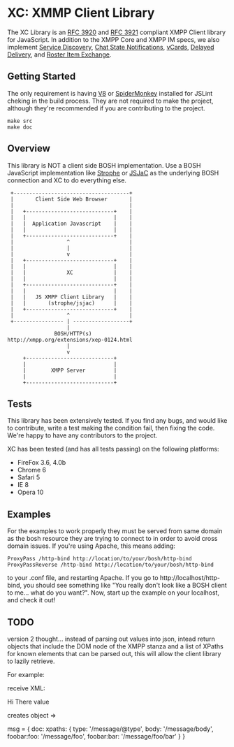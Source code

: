 XC: XMMP Client Library
=======================

The XC Library is an [RFC 3920](http://xmpp.org/rfcs/rfc3920.html) and [RFC 3921](http://xmpp.org/rfcs/rfc3921.html) compliant XMPP Client library for JavaScript. In addition to the XMPP Core and XMPP IM specs, we also implement [Service Discovery](http://xmpp.org/extensions/xep-0030.html), [Chat State Notifications](http://xmpp.org/extensions/xep-0085.html), [vCards](http://xmpp.org/extensions/xep-0054.html), [Delayed Delivery](http://xmpp.org/extensions/xep-0203.html), and [Roster Item Exchange](http://xmpp.org/extensions/xep-0144.html).

Getting Started
---------------
The only requirement is having [V8](http://code.google.com/p/v8/) or [SpiderMonkey](http://www.mozilla.org/js/spidermonkey/) installed for JSLint cheking in the build process. They are not required to make the project, although they're recommended if you are contributing to the project.

    make src
    make doc

Overview
--------
This library is NOT a client side BOSH implementation. Use a BOSH JavaScript implementation like [Strophe](http://code.stanziq.com/strophe/) or [JSJaC](http://blog.jwchat.org/jsjac/) as the underlying BOSH connection and XC to do everything else.


     +-------------------------------------+
     |       Client Side Web Browser       |
     |                                     |
     |   +----------------------------+    |
     |   |                            |    |
     |   |  Application Javascript    |    |
     |   |                            |    |
     |   +----------------------------+    |
     |                 ^                   |
     |                 |                   |
     |                 v                   |
     |   +----------------------------+    |
     |   |                            |    |
     |   |             XC             |    |
     |   |                            |    |
     |   +----------------------------+    |
     |   |                            |    |
     |   |   JS XMPP Client Library   |    |
     |   |       (strophe/jsjac)      |    |
     |   +----------------------------+    |
     |                 ^                   |
     +---------------- | ------------------+
                       |
                   BOSH/HTTP(s)
    http://xmpp.org/extensions/xep-0124.html
                       |
                       v
         +----------------------------+
         |                            |
         |        XMPP Server         |
         |                            |
         +----------------------------+

Tests
-----
This library has been extensively tested. If you find any bugs, and would like to contribute, write a test making the condition fail, then fixing the code. We're happy to have any contributors to the project.

XC has been tested (and has all tests passing) on the following platforms:

* FireFox 3.6, 4.0b
* Chrome 6
* Safari 5
* IE 8
* Opera 10

Examples
--------
For the examples to work properly they must be served from same domain as the bosh resource they are trying to connect to in order to avoid cross domain issues. If you're using Apache, this means adding:

    ProxyPass /http-bind http://location/to/your/bosh/http-bind
    ProxyPassReverse /http-bind http://location/to/your/bosh/http-bind

to your .conf file, and restarting Apache. If you go to http://localhost/http-bind, you should see something like "You really don't look like a BOSH client to me... what do you want?". Now, start up the example on your localhost, and check it out!

TODO
----

version 2 thought... instead of parsing out values into json, intead return objects that include the DOM node of the XMPP stanza and a list of XPaths for known elements that can be parsed out, this will allow the client library to lazily retrieve.

For example:

receive XML: 
 <message type='chat'>
   <body>Hi There</body>
   <foo xmlns="urn:foobar"><bar>value</bar></foo>
 </message>

creates object =>

msg = {
  doc: <a dom document>
  xpaths: {
    type: '/message/@type',
    body: '/message/body',
    foobar:foo: '/message/foo',
    foobar:bar: '/message/foo/bar'
  }
}
